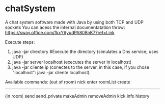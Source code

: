 # chatSystem
A chat system software made with Java by using both TCP and UDP sockets
You can acess the internal documentatation throw:
https://sway.office.com/fkxY6yudPA80BnK7?ref=Link

Execute steps:
  1. java -jar directory  #Execute the directory (simulates a Dns service, uses UDP)
  2. java -jar server localhost (executes the server in localhost)
  3. java -jar cliente ip (conectes to the server, in this case, if you chose "localhost": java -jar cliente localhost)



Available commands:
(out of room)
nick <your nick>
enter <room>
roomList 
create <room>
  
 ---
 (in room)
 send <message>
 send_private <nick> <message>
 makeAdmin <nick>
 removeAdmin <nick>
 kick <nick> 
 info 
 history
